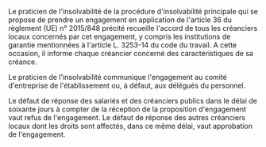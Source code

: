 Le praticien de l'insolvabilité de la procédure d'insolvabilité principale qui se propose de prendre un engagement en application de l'article 36 du règlement (UE) n° 2015/848 précité recueille l'accord de tous les créanciers locaux concernés par cet engagement, y compris les institutions de garantie mentionnées à l'article L. 3253-14 du code du travail. A cette occasion, il informe chaque créancier concerné des caractéristiques de sa créance.   

  
Le praticien de l'insolvabilité communique l'engagement au comité d'entreprise de l'établissement ou, à défaut, aux délégués du personnel.   

  
Le défaut de réponse des salariés et des créanciers publics dans le délai de soixante jours à compter de la réception de la proposition d'engagement vaut refus de l'engagement. Le défaut de réponse des autres créanciers locaux dont les droits sont affectés, dans ce même délai, vaut approbation de l'engagement.

